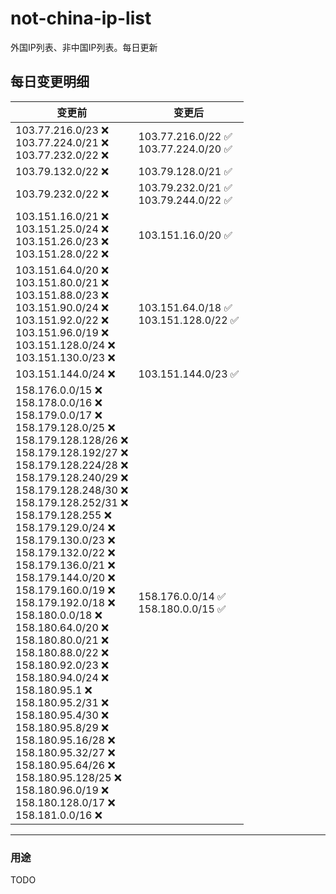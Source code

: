 # not-china-ip-list
外国IP列表、非中国IP列表。每日更新

每日变更明细
--------------------
|  变更前   | 变更后 |
|  ----  | ----  |
|  103.77.216.0/23 :x: <br> 103.77.224.0/21 :x: <br> 103.77.232.0/22 :x: <br> | 103.77.216.0/22 :white_check_mark: <br> 103.77.224.0/20 :white_check_mark: <br>  | 
|  103.79.132.0/22 :x:  | 103.79.128.0/21 :white_check_mark: | 
|  103.79.232.0/22 :x:  | 103.79.232.0/21 :white_check_mark: <br> 103.79.244.0/22 :white_check_mark: <br>  | 
|  103.151.16.0/21 :x: <br> 103.151.25.0/24 :x: <br> 103.151.26.0/23 :x: <br> 103.151.28.0/22 :x: <br> | 103.151.16.0/20 :white_check_mark: | 
|  103.151.64.0/20 :x: <br> 103.151.80.0/21 :x: <br> 103.151.88.0/23 :x: <br> 103.151.90.0/24 :x: <br> 103.151.92.0/22 :x: <br> 103.151.96.0/19 :x: <br> 103.151.128.0/24 :x: <br> 103.151.130.0/23 :x: <br> | 103.151.64.0/18 :white_check_mark: <br> 103.151.128.0/22 :white_check_mark: <br>  | 
|  103.151.144.0/24 :x:  | 103.151.144.0/23 :white_check_mark: | 
|  158.176.0.0/15 :x: <br> 158.178.0.0/16 :x: <br> 158.179.0.0/17 :x: <br> 158.179.128.0/25 :x: <br> 158.179.128.128/26 :x: <br> 158.179.128.192/27 :x: <br> 158.179.128.224/28 :x: <br> 158.179.128.240/29 :x: <br> 158.179.128.248/30 :x: <br> 158.179.128.252/31 :x: <br> 158.179.128.255 :x: <br> 158.179.129.0/24 :x: <br> 158.179.130.0/23 :x: <br> 158.179.132.0/22 :x: <br> 158.179.136.0/21 :x: <br> 158.179.144.0/20 :x: <br> 158.179.160.0/19 :x: <br> 158.179.192.0/18 :x: <br> 158.180.0.0/18 :x: <br> 158.180.64.0/20 :x: <br> 158.180.80.0/21 :x: <br> 158.180.88.0/22 :x: <br> 158.180.92.0/23 :x: <br> 158.180.94.0/24 :x: <br> 158.180.95.1 :x: <br> 158.180.95.2/31 :x: <br> 158.180.95.4/30 :x: <br> 158.180.95.8/29 :x: <br> 158.180.95.16/28 :x: <br> 158.180.95.32/27 :x: <br> 158.180.95.64/26 :x: <br> 158.180.95.128/25 :x: <br> 158.180.96.0/19 :x: <br> 158.180.128.0/17 :x: <br> 158.181.0.0/16 :x: <br> | 158.176.0.0/14 :white_check_mark: <br> 158.180.0.0/15 :white_check_mark: <br>  | 

--------------------
### 用途
TODO
